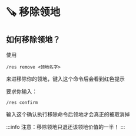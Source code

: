 # 🪚 移除领地

## 如何移除领地？

使用

`/res remove <领地名字>`&#x20;

来进移除你的领地，键入这个命令后会看到红色提示

要求你输入：

`/res confirm`&#x20;

输入这个确认执行移除命令后领地才会真正的被取消掉

:::info
注意：移除领地只退还该领地价值的一半！
:::
